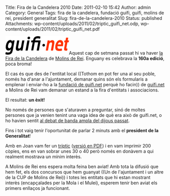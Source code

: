 Title: Fira de la Candelera 2010
Date: 2011-02-10 15:42
Author: admin
Category: General
Tags: fira de la candelera, fundació guifi, guifi, molins de rei, president generalitat
Slug: fira-de-la-candelera-2010
Status: published
Attachments: wp-content/uploads/2011/02/triptic_guifi_net.odp, wp-content/uploads/2011/02/triptic_guifi_net.pdf

[<img src="./wp-content/uploads/2007/10/logo-guifi.png" title="logo guifi" class="alignright size-full wp-image-220" width="200" height="58" />](./wp-content/uploads/2007/10/logo-guifi.png)Aquest cap de setmana passat hi va haver [la Fira de la Candelera](http://www.molinsderei.cat/lacandelera/ "Pàgina web de la fira de la Candelera de Molins de Rei") de [Molins de Rei](http://www.molinsderei.cat "Pàgina web de l'ajuntament de Molins de Rei"). Enguany es celebrava la **160a edició**, poca broma!

El cas és que des de l'entitat local ((Tothom en pot fer una al seu poble, només ha d'anar a l'ajuntament, demanar quins són els formularis a emplenar i enviar-ho a la [fundació de guifi.net](http://fundacio.guifi.net "Pàgina web de la fundació guifi.net") perquè ho facin)) de [guifi.net](http://guifi.net "Pàgina web del projecte guifi.net") a Molins de Rei vam demanar un estand a la fira d'entitats i associacions.

El resultat: **un èxit!**

No només de persones que s'aturaven a preguntar, sinó de moltes persones que ja venien tenint una vaga idea de què era això de guifi.net, o ho havien sentit [al debat de banda ampla del dijous passat](https://llistes.projectes.lafarga.org/pipermail/guifi-usuaris/2011-February/015190.html "El cantant de Gossos ja està apuntat a les llistes de guifi i tot!").

Fins i tot vaig tenir l'oportunitat de parlar 2 minuts amb el **president de la Generalitat**!

Amb en Joan vam fer un [tríptic]({static}wp-content/uploads/2011/02/triptic_guifi_net.odp) ([versió en PDF]({static}wp-content/uploads/2011/02/triptic_guifi_net.pdf)) i en vam imprimir 200 còpies, ens en van sobrar unes 30 o 40 però només en donàvem a qui realment mostrava un mínim interès.

A Molins de Rei ens espera molta feina ben aviat! Amb tota la difusió que hem fet, els dos concursos que hem guanyat ((Un de l'ajuntament i un altre de la CUP de Molins de Rei)) i totes les entitats que hi estan mostrant interès (encapçalades per la Mola i el Mulei), esperem tenir ben aviat els primers enllaços ja funcionant.
